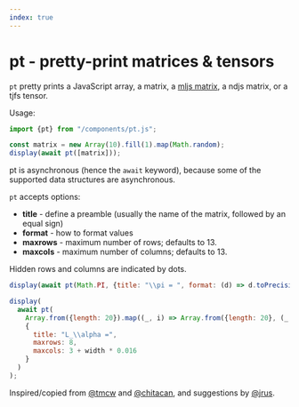 ```yaml
---
index: true
---
```


# pt - pretty-print matrices & tensors

`pt` pretty prints a JavaScript array, a matrix, a [mljs matrix](../party/ml-matrix), a ndjs matrix, or a tjfs tensor.

Usage:

```js echo
import {pt} from "/components/pt.js";
```

```js echo
const matrix = new Array(10).fill(1).map(Math.random);
display(await pt([matrix]));
```

pt is asynchronous (hence the `await` keyword), because some of the supported data structures are asynchronous.

`pt` accepts options:

- **title** - define a preamble (usually the name of the matrix, followed by an equal sign)
- **format** - how to format values
- **maxrows** - maximum number of rows; defaults to 13.
- **maxcols** - maximum number of columns; defaults to 13.

Hidden rows and columns are indicated by dots.

```js echo
display(await pt(Math.PI, {title: "\\pi = ", format: (d) => d.toPrecision(6)}));
```

```js echo
display(
  await pt(
    Array.from({length: 20}).map((_, i) => Array.from({length: 20}, (_, j) => (i + 1) * (j + 1))),
    {
      title: "L_\\alpha =",
      maxrows: 8,
      maxcols: 3 + width * 0.016
    }
  )
);
```

<div class="note" label="Credits">

Inspired/copied from [@tmcw](https://observablehq.com/@tmcw/pt) and [@chitacan](https://observablehq.com/@chitacan/handling-matrices), and suggestions by [@jrus](https://observablehq.com/@jrus).

</div>
